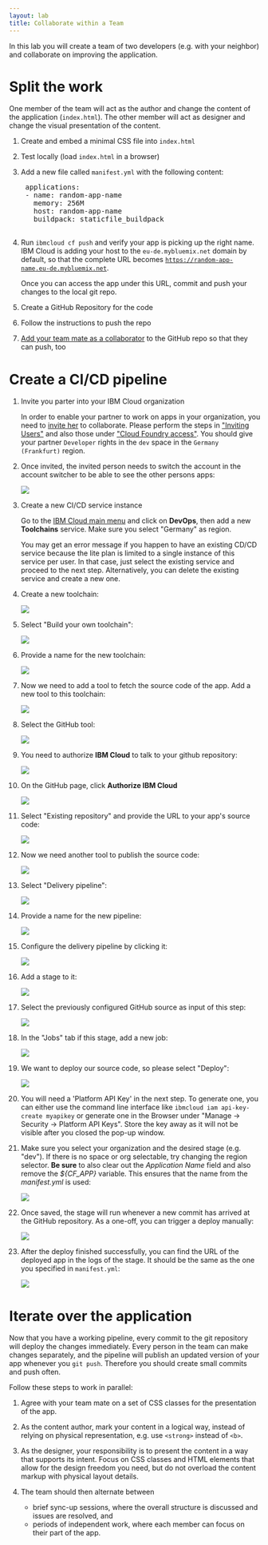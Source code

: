 ```yaml
---
layout: lab
title: Collaborate within a Team
---
```


In this lab you will create a team of two developers (e.g. with your neighbor) and collaborate on improving the application.

# Split the work

One member of the team will act as the author and change the content of the application (`index.html`). The other member will act as designer and change the visual presentation of the content.

1. Create and embed a minimal CSS file into `index.html`
1. Test locally (load `index.html` in a browser)
1. Add a new file called `manifest.yml` with the following content:

    <pre>
    applications:
    - name: <span class="app_name">random-app-name</span>
      memory: 256M
      host: <span class="app_name">random-app-name</span>
      buildpack: staticfile_buildpack
    </pre>

2. Run `ibmcloud cf push` and verify your app is picking up the right name. IBM Cloud is adding your host to the `eu-de.mybluemix.net` domain by default, so that the complete URL becomes <code><a href="#" class="app_name">https://<span class="app_name">random-app-name</span>.eu-de.mybluemix.net</a></code>.

   Once you can access the app under this URL, commit and push your changes to the local git repo.
3. Create a GitHub Repository for the code
4. Follow the instructions to push the repo
5. [Add your team mate as a collaborator](https://help.github.com/articles/inviting-collaborators-to-a-personal-repository/) to the GitHub repo so that they can push, too

# Create a CI/CD pipeline

1. Invite you parter into your IBM Cloud organization

   In order to enable your partner to work on apps in your organization, you need to [invite her](https://cloud.ibm.com/docs/iam?topic=iam-iamuserinv) to collaborate. Please perform the steps in ["Inviting Users"](https://cloud.ibm.com/docs/iam?topic=iam-iamuserinv#inviting-users) and also those under ["Cloud Foundry access"](https://cloud.ibm.com/docs/iam?topic=iam-iamuserinv#invite_cf). You should give your partner `Developer` rights in the `dev` space in the `Germany (Frankfurt)` region.

1.  Once invited, the invited person needs to switch the account in the account switcher to be able to see the other persons apps:

    ![](switch-account.png)

1.  Create a new CI/CD service instance

    Go to the [IBM Cloud main menu](https://cloud.ibm.com/) and click on **DevOps**, then add a new **Toolchains** service. Make sure you select "Germany" as region.

    You may get an error message if you happen to have an existing CD/CD service because the lite plan is limited to a single instance of this service per user. In that case, just select the existing service and proceed to the next step. Alternatively, you can delete the existing service and create a new one.

2.  Create a new toolchain:

    ![](create.png)

3.  Select "Build your own toolchain":

    ![](byo.png)

4.  Provide a name for the new toolchain:

    ![](byo-config.png)

5.  Now we need to add a tool to fetch the source code of the app. Add a new tool to this toolchain:

    ![](add-tool.png)

6.  Select the GitHub tool:

    ![](github.png)

7.  You need to authorize **IBM Cloud** to talk to your github repository:

    ![](github-auth.png)

8.  On the GitHub page, click **Authorize IBM Cloud**

    ![](github-auth2.png)

9.  Select "Existing repository" and provide the URL to your app's source code:

    ![](git-configure.png)

10. Now we need another tool to publish the source code:

    ![](add-pipeline.png)

11. Select "Delivery pipeline":

    ![](delivery-pipeline.png)

12. Provide a name for the new pipeline:

    ![](delivery-pipeline-name.png)

13. Configure the delivery pipeline by clicking it:

    ![](configure-pipeline.png)

14. Add a stage to it:

    ![](add-stage.png)

15. Select the previously configured GitHub source as input of this step:

    ![](stage-input.png)

16. In the "Jobs" tab if this stage, add a new job:

    ![](stage-add-job.png)

17. We want to deploy our source code, so please select "Deploy":

    ![](stage-deploy.png)

18. You will need a 'Platform API Key' in the next step. To generate one, you can either use the command line interface like `ibmcloud iam api-key-create myapikey` or generate one in the Browser under "Manage -> Security -> Platform API Keys". Store the key away as it will not be visible after you closed the pop-up window.

19. Make sure you select your organization and the desired stage (e.g. "dev"). If there is no space or org selectable, try changing the region selector. **Be sure** to also clear out the _Application Name_ field and also remove the _${CF_APP}_ variable. This ensures that the name from the _manifest.yml_ is used:

    ![](org-space.png)

20. Once saved, the stage will run whenever a new commit has arrived at the GitHub repository. As a one-off, you can trigger a deploy manually:

    ![](stage-trigger.png)

21. After the deploy finished successfully, you can find the URL of the deployed app in the logs of the stage. It should be the same as the one you specified in `manifest.yml`:

    ![](logs.png)

# Iterate over the application

Now that you have a working pipeline, every commit to the git repository will deploy the changes immediately. Every person in the team can make changes separately, and the pipeline will publish an updated version of your app whenever you `git push`. Therefore you should create small commits and push often.

Follow these steps to work in parallel:

1.  Agree with your team mate on a set of CSS classes for the presentation of the app.
1.  As the content author, mark your content in a logical way, instead of relying on physical representation, e.g. use `<strong>` instead of `<b>`.
1.  As the designer, your responsibility is to present the content in a way that supports its intent. Focus on CSS classes and HTML elements that allow for the design freedom you need, but do not overload the content markup with physical layout details.
1.  The team should then alternate between

    - brief sync-up sessions, where the overall structure is discussed and issues are resolved, and
    - periods of independent work, where each member can focus on their part of the app.
